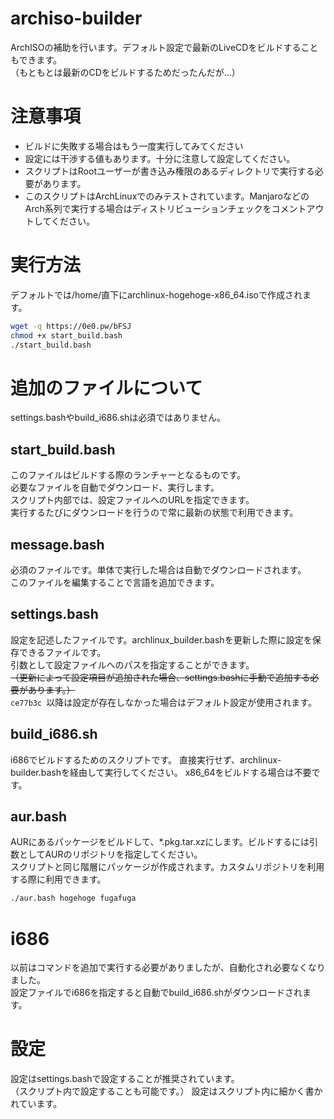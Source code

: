 # archiso-builder
ArchISOの補助を行います。デフォルト設定で最新のLiveCDをビルドすることもできます。  
（もともとは最新のCDをビルドするためだったんだが...）

# 注意事項
- ビルドに失敗する場合はもう一度実行してみてください  
- 設定には干渉する値もあります。十分に注意して設定してください。  
- スクリプトはRootユーザーが書き込み権限のあるディレクトリで実行する必要があります。  
- このスクリプトはArchLinuxでのみテストされています。ManjaroなどのArch系列で実行する場合はディストリビューションチェックをコメントアウトしてください。

# 実行方法
デフォルトでは/home/直下にarchlinux-hogehoge-x86_64.isoで作成されます。

```bash
wget -q https://0e0.pw/bFSJ
chmod +x start_build.bash
./start_build.bash
```

# 追加のファイルについて
settings.bashやbuild_i686.shは必須ではありません。

## start_build.bash
このファイルはビルドする際のランチャーとなるものです。  
必要なファイルを自動でダウンロード、実行します。  
スクリプト内部では、設定ファイルへのURLを指定できます。  
実行するたびにダウンロードを行うので常に最新の状態で利用できます。　　

## message.bash
必須のファイルです。単体で実行した場合は自動でダウンロードされます。  
このファイルを編集することで言語を追加できます。  

## settings.bash
設定を記述したファイルです。archlinux_builder.bashを更新した際に設定を保存できるファイルです。  
引数として設定ファイルへのパスを指定することができます。  
~~（更新によって設定項目が追加された場合、settings.bashに手動で追加する必要があります。）~~  
`ce77b3c `以降は設定が存在しなかった場合はデフォルト設定が使用されます。

## build_i686.sh
i686でビルドするためのスクリプトです。
直接実行せず、archlinux-builder.bashを経由して実行してください。
x86_64をビルドする場合は不要です。

## aur.bash
AURにあるパッケージをビルドして、*.pkg.tar.xzにします。ビルドするには引数としてAURのリポジトリを指定してください。  
スクリプトと同じ階層にパッケージが作成されます。カスタムリポジトリを利用する際に利用できます。

```bash
./aur.bash hogehoge fugafuga
```


# i686

以前はコマンドを追加で実行する必要がありましたが、自動化され必要なくなりました。  
設定ファイルでi686を指定すると自動でbuild_i686.shがダウンロードされます。


# 設定
設定はsettings.bashで設定することが推奨されています。  
（スクリプト内で設定することも可能です。）
設定はスクリプト内に細かく書かれています。


